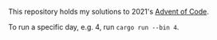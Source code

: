 This repository holds my solutions to 2021's [Advent of Code](https://adventofcode.com/2021/).

To run a specific day, e.g. 4, run `cargo run --bin 4`.